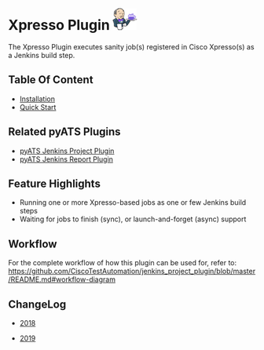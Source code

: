 # Xpresso Plugin ![](guide/assets/images/e_jenkins.png)

The Xpresso Plugin executes sanity job(s) registered in Cisco Xpresso(s) as a Jenkins build step.

## Table Of Content
- [Installation](guide/installation.md)
- [Quick Start](guide/quick_start.md)

## Related pyATS Plugins
- [pyATS Jenkins Project Plugin](https://github.com/CiscoTestAutomation/jenkins_project_plugin)
- [pyATS Jenkins Report Plugin](https://github.com/CiscoTestAutomation/jenkins_report_plugin)

## Feature Highlights
* Running one or more Xpresso-based jobs as one or few Jenkins build steps
* Waiting for jobs to finish (sync), or launch-and-forget (async) support

## Workflow

For the complete workflow of how this plugin can be used for, refer to:
https://github.com/CiscoTestAutomation/jenkins_project_plugin/blob/master/README.md#workflow-diagram

## ChangeLog

* [2018](changelog/2018/CHANGELOG.md)

* [2019](changelog/2019/CHANGELOG.md)